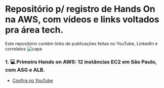 # Repositório p/ registro de Hands On na AWS, com vídeos e links voltados pra área tech.

Este repositório contém links de publicações feitas no YouTube, LinkedIn e correlatos
![capa](https://github.com/user-attachments/assets/855ad54c-ee1a-4bba-a395-3941884ccc8d)

### 1. 💻 Primeiro Hands on AWS: 12 instâncias EC2 em São Paulo, com ASG e ALB.
- [Confira no YouTube](https://youtu.be/snQuYvEOqa8/)
